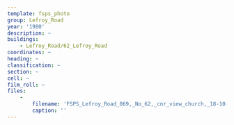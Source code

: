 ```yaml
---
template: fsps_photo
group: Lefroy_Road
year: '1980'
description: ~
buildings:
    - Lefroy_Road/62_Lefroy_Road
coordinates: ~
heading: ~
classification: ~
section: ~
cell: ~
film_roll: ~
files:
    -
        filename: 'FSPS_Lefroy_Road_069,_No_62,_cnr_view_church,_18-10-M,_1980.png'
        caption: ''
---
```

